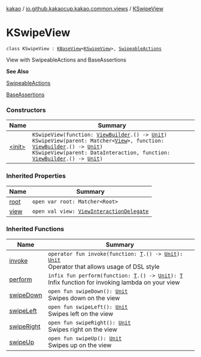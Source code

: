 [kakao](../../index.md) / [io.github.kakaocup.kakao.common.views](../index.md) / [KSwipeView](./index.md)

# KSwipeView

`class KSwipeView : `[`KBaseView`](../-k-base-view/index.md)`<`[`KSwipeView`](./index.md)`>, `[`SwipeableActions`](../../io.github.kakaocup.kakao.common.actions/-swipeable-actions/index.md)

View with SwipeableActions and BaseAssertions

**See Also**

[SwipeableActions](../../io.github.kakaocup.kakao.common.actions/-swipeable-actions/index.md)

[BaseAssertions](#)

### Constructors

| Name | Summary |
|---|---|
| [&lt;init&gt;](-init-.md) | `KSwipeView(function: `[`ViewBuilder`](../../io.github.kakaocup.kakao.common.builders/-view-builder/index.md)`.() -> `[`Unit`](https://kotlinlang.org/api/latest/jvm/stdlib/kotlin/-unit/index.html)`)`<br>`KSwipeView(parent: Matcher<`[`View`](https://developer.android.com/reference/android/view/View.html)`>, function: `[`ViewBuilder`](../../io.github.kakaocup.kakao.common.builders/-view-builder/index.md)`.() -> `[`Unit`](https://kotlinlang.org/api/latest/jvm/stdlib/kotlin/-unit/index.html)`)`<br>`KSwipeView(parent: DataInteraction, function: `[`ViewBuilder`](../../io.github.kakaocup.kakao.common.builders/-view-builder/index.md)`.() -> `[`Unit`](https://kotlinlang.org/api/latest/jvm/stdlib/kotlin/-unit/index.html)`)` |

### Inherited Properties

| Name | Summary |
|---|---|
| [root](../-k-base-view/root.md) | `open var root: Matcher<Root>` |
| [view](../-k-base-view/view.md) | `open val view: `[`ViewInteractionDelegate`](../../io.github.kakaocup.kakao.delegate/-view-interaction-delegate/index.md) |

### Inherited Functions

| Name | Summary |
|---|---|
| [invoke](../-k-base-view/invoke.md) | `operator fun invoke(function: `[`T`](../-k-base-view/index.md#T)`.() -> `[`Unit`](https://kotlinlang.org/api/latest/jvm/stdlib/kotlin/-unit/index.html)`): `[`Unit`](https://kotlinlang.org/api/latest/jvm/stdlib/kotlin/-unit/index.html)<br>Operator that allows usage of DSL style |
| [perform](../-k-base-view/perform.md) | `infix fun perform(function: `[`T`](../-k-base-view/index.md#T)`.() -> `[`Unit`](https://kotlinlang.org/api/latest/jvm/stdlib/kotlin/-unit/index.html)`): `[`T`](../-k-base-view/index.md#T)<br>Infix function for invoking lambda on your view |
| [swipeDown](../../io.github.kakaocup.kakao.common.actions/-swipeable-actions/swipe-down.md) | `open fun swipeDown(): `[`Unit`](https://kotlinlang.org/api/latest/jvm/stdlib/kotlin/-unit/index.html)<br>Swipes down on the view |
| [swipeLeft](../../io.github.kakaocup.kakao.common.actions/-swipeable-actions/swipe-left.md) | `open fun swipeLeft(): `[`Unit`](https://kotlinlang.org/api/latest/jvm/stdlib/kotlin/-unit/index.html)<br>Swipes left on the view |
| [swipeRight](../../io.github.kakaocup.kakao.common.actions/-swipeable-actions/swipe-right.md) | `open fun swipeRight(): `[`Unit`](https://kotlinlang.org/api/latest/jvm/stdlib/kotlin/-unit/index.html)<br>Swipes right on the view |
| [swipeUp](../../io.github.kakaocup.kakao.common.actions/-swipeable-actions/swipe-up.md) | `open fun swipeUp(): `[`Unit`](https://kotlinlang.org/api/latest/jvm/stdlib/kotlin/-unit/index.html)<br>Swipes up on the view |
